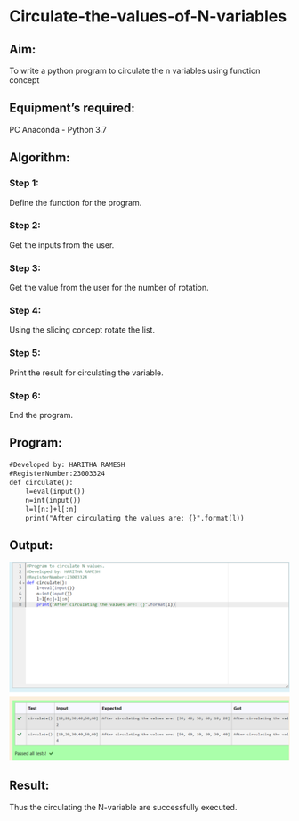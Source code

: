 # Circulate-the-values-of-N-variables
## Aim:
To write a python program to circulate the n variables using function concept
## Equipment’s required:
PC
Anaconda - Python 3.7
## Algorithm: 
### Step 1: 
Define the function for the program.
### Step 2: 
Get the inputs from the user.
### Step 3: 
Get the value from the user for the number of rotation.
### Step 4: 
Using the slicing concept rotate the list.

### Step 5: 
Print the result for circulating the variable.
### Step 6: 
End the program.
## Program:
```#Program to circulate N values.
#Developed by: HARITHA RAMESH
#RegisterNumber:23003324
def circulate():
    l=eval(input())
    n=int(input())
    l=l[n:]+l[:n]
    print("After circulating the values are: {}".format(l))
```
## Output:

![Alt text](<n variable.png>)



## Result:
Thus the circulating the N-variable are successfully executed.
